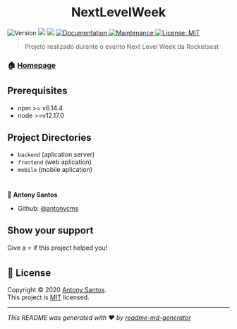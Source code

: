 <h1 align="center">NextLevelWeek</h1>
<p>
  <img alt="Version" src="https://img.shields.io/badge/version-1.0.0-blue.svg?cacheSeconds=2592000" />
  <img src="https://img.shields.io/badge/npm-%3E%3D6.14.4-blue.svg" />
  <img src="https://img.shields.io/badge/node-%3E%3D12.17.0-blue.svg" />
  <a href="https://github.com/kefranabg/readme-md-generator#readme" target="_blank">
    <img alt="Documentation" src="https://img.shields.io/badge/documentation-yes-brightgreen.svg" />
  </a>
  <a href="https://github.com/kefranabg/readme-md-generator/graphs/commit-activity" target="_blank">
    <img alt="Maintenance" src="https://img.shields.io/badge/Maintained%3F-yes-green.svg" />
  </a>
  <a href="https://github.com/kefranabg/readme-md-generator/blob/master/LICENSE" target="_blank">
    <img alt="License: MIT" src="https://img.shields.io/github/license/antonycms/next-level-week-01" />
  </a>
</p>

> Projeto realizado durante o evento Next Level Week da Rocketseat

### 🏠 [Homepage](https://github.com/antonycms/next-level-week-01)

## Prerequisites

- npm >= v6.14.4
- node >=v12.17.0

## Project Directories
 -  `backend` (aplication server)
 -  `frontend` (web aplication)
 -  `mobile` (mobile aplication)

#
👤 **Antony Santos**

* Github: [@antonycms](https://github.com/antonycms)

## Show your support

Give a ⭐️ if this project helped you!

## 📝 License

Copyright © 2020 [Antony Santos](https://github.com/antonycms).<br />
This project is [MIT](https://github.com/antonycms/next-level-week-01/blob/master/LICENSE) licensed.

***
_This README was generated with ❤️ by [readme-md-generator](https://github.com/kefranabg/readme-md-generator)_